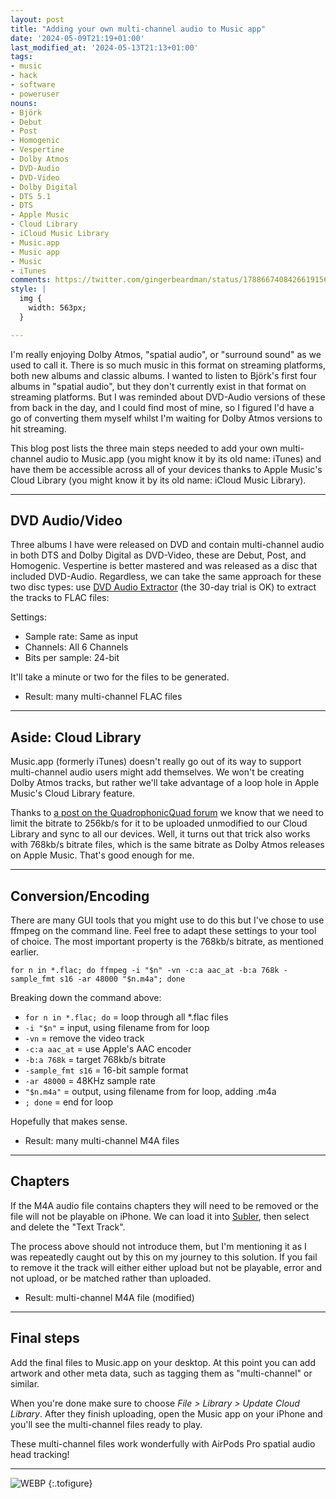 ```yaml
---
layout: post
title: "Adding your own multi-channel audio to Music app"
date: '2024-05-09T21:19+01:00'
last_modified_at: '2024-05-13T21:13+01:00'
tags:
- music
- hack
- software
- poweruser
nouns:
- Björk
- Debut
- Post
- Homogenic
- Vespertine
- Dolby Atmos
- DVD-Audio
- DVD-Video
- Dolby Digital
- DTS 5.1
- DTS
- Apple Music
- Cloud Library
- iCloud Music Library
- Music.app
- Music app
- Music
- iTunes
comments: https://twitter.com/gingerbeardman/status/1788667408426619156
style: |
  img {
    width: 563px;
  }

---
```


I'm really enjoying Dolby Atmos, "spatial audio", or "surround sound" as we used to call it. There is so much music in this format on streaming platforms, both new albums and classic albums. I wanted to listen to Björk's first four albums in "spatial audio", but they don't currently exist in that format on streaming platforms. But I was reminded about DVD-Audio versions of these from back in the day, and I could find most of mine, so I figured I'd have a go of converting them myself whilst I'm waiting for Dolby Atmos versions to hit streaming.

This blog post lists the three main steps needed to add your own multi-channel audio to Music.app (you might know it by its old name: iTunes) and have them be accessible across all of your devices thanks to Apple Music's Cloud Library (you might know it by its old name: iCloud Music Library).

----

## DVD Audio/Video

Three albums I have were released on DVD and contain multi-channel audio in both DTS and Dolby Digital as DVD-Video, these are Debut, Post, and Homogenic. Vespertine is better mastered and was released as a disc that included DVD-Audio. Regardless, we can take the same approach for these two disc types: use [DVD Audio Extractor](https://www.dvdae.com) (the 30-day trial is OK) to extract the tracks to FLAC files:

Settings:
- Sample rate: Same as input
- Channels: All 6 Channels
- Bits per sample: 24-bit

It'll take a minute or two for the files to be generated.

- Result: many multi-channel FLAC files

----

## Aside: Cloud Library

Music.app (formerly iTunes) doesn't really go out of its way to support multi-channel audio users might add themselves. We won't be creating Dolby Atmos tracks, but rather we'll take advantage of a loop hole in Apple Music's Cloud Library feature.

Thanks to [a post on the QuadrophonicQuad forum](https://www.quadraphonicquad.com/forums/threads/ripping-in-surround-for-apple-tv.33931/post-699285) we know that we need to limit the bitrate to 256kb/s for it to be uploaded unmodified to our Cloud Library and sync to all our devices. Well, it turns out that trick also works with 768kb/s bitrate files, which is the same bitrate as Dolby Atmos releases on Apple Music. That's good enough for me.

----

## Conversion/Encoding

There are many GUI tools that you might use to do this but I've chose to use ffmpeg on the command line. Feel free to adapt these settings to your tool of choice. The most important property is the 768kb/s bitrate, as mentioned earlier.

`for n in *.flac; do ffmpeg -i "$n" -vn -c:a aac_at -b:a 768k -sample_fmt s16 -ar 48000 "$n.m4a"; done`

Breaking down the command above:

- `for n in *.flac; do` = loop through all *.flac files
- `-i "$n"` = input, using filename from for loop
- `-vn` = remove the video track
- `-c:a aac_at` = use Apple's AAC encoder
- `-b:a 768k` = target 768kb/s bitrate
- `-sample_fmt s16` = 16-bit sample format
- `-ar 48000` = 48KHz sample rate
- `"$n.m4a"` = output, using filename from for loop, adding .m4a
- `; done` = end for loop

Hopefully that makes sense.

- Result: many multi-channel M4A files

----

## Chapters

If the M4A audio file contains chapters they will need to be removed or the file will not be playable on iPhone. We can load it into [Subler](https://subler.org), then select and delete the "Text Track".

The process above should not introduce them, but I'm mentioning it as I was repeatedly caught out by this on my journey to this solution. If you fail to remove it the track will either either upload but not be playable, error and not upload, or be matched rather than uploaded.

- Result: multi-channel M4A file (modified)

----

## Final steps

Add the final files to Music.app on your desktop. At this point you can add artwork and other meta data, such as tagging them as "multi-channel" or similar.

When you're done make sure to choose *File > Library > Update Cloud Library*. After they finish uploading, open the Music app on your iPhone and you'll see the multi-channel files ready to play.

These multi-channel files work wonderfully with AirPods Pro spatial audio head tracking!

----

![WEBP](/images/posts/music-multi-channel.heic "My own multi-channel audio in Music app on my iPhone")
{:.tofigure}
